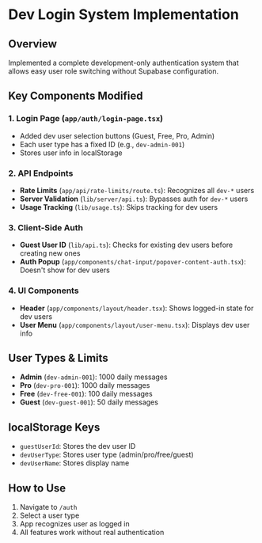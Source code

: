 # Dev Login System Implementation

## Overview
Implemented a complete development-only authentication system that allows easy user role switching without Supabase configuration.

## Key Components Modified

### 1. Login Page (`app/auth/login-page.tsx`)
- Added dev user selection buttons (Guest, Free, Pro, Admin)
- Each user type has a fixed ID (e.g., `dev-admin-001`)
- Stores user info in localStorage

### 2. API Endpoints
- **Rate Limits** (`app/api/rate-limits/route.ts`): Recognizes all `dev-*` users
- **Server Validation** (`lib/server/api.ts`): Bypasses auth for `dev-*` users
- **Usage Tracking** (`lib/usage.ts`): Skips tracking for dev users

### 3. Client-Side Auth
- **Guest User ID** (`lib/api.ts`): Checks for existing dev users before creating new ones
- **Auth Popup** (`app/components/chat-input/popover-content-auth.tsx`): Doesn't show for dev users

### 4. UI Components
- **Header** (`app/components/layout/header.tsx`): Shows logged-in state for dev users
- **User Menu** (`app/components/layout/user-menu.tsx`): Displays dev user info

## User Types & Limits
- **Admin** (`dev-admin-001`): 1000 daily messages
- **Pro** (`dev-pro-001`): 1000 daily messages  
- **Free** (`dev-free-001`): 100 daily messages
- **Guest** (`dev-guest-001`): 50 daily messages

## localStorage Keys
- `guestUserId`: Stores the dev user ID
- `devUserType`: Stores user type (admin/pro/free/guest)
- `devUserName`: Stores display name

## How to Use
1. Navigate to `/auth`
2. Select a user type
3. App recognizes user as logged in
4. All features work without real authentication